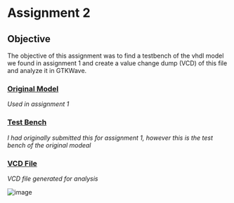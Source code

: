 # Assignment 2

## Objective
The objective of this assignment was to find a testbench of the vhdl model we found in assignment 1 and create a value change dump (VCD) of this file and analyze it in GTKWave.


### [Original Model](https://github.com/Jonathan-Cho/CPE-487/blob/main/Assignment2/fsm_counter.vhdl)
*Used in assignment 1*

### [Test Bench](https://github.com/Jonathan-Cho/CPE-487/blob/main/Assignment2/tb_fsm_counter.vhdl)
*I had originally submitted this for assignment 1, however this is the test bench of the original modeal*

### [VCD File](https://github.com/Jonathan-Cho/CPE-487/blob/main/Assignment2/fsm_counter.vcd)
*VCD file generated for analysis*

![image](https://user-images.githubusercontent.com/78619391/153729593-8c2444bf-db61-4204-9491-3f388fcc7b2b.png)
